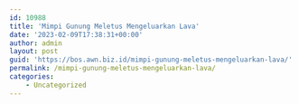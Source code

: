 ```yaml
---
id: 10988
title: 'Mimpi Gunung Meletus Mengeluarkan Lava'
date: '2023-02-09T17:38:31+00:00'
author: admin
layout: post
guid: 'https://bos.awn.biz.id/mimpi-gunung-meletus-mengeluarkan-lava/'
permalink: /mimpi-gunung-meletus-mengeluarkan-lava/
categories:
    - Uncategorized
---
```



